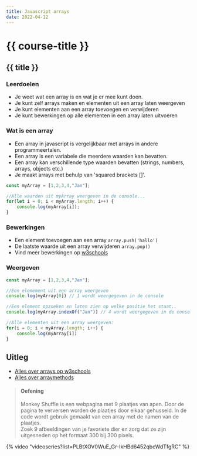 ```yaml
---
title: Javascript arrays
date: 2022-04-12
---
```


# {{ course-title }}

## {{ title }}
### Leerdoelen
* Je weet wat een array is en wat je er mee kunt doen.
* Je kunt zelf arrays maken en elementen uit een array laten weergeven
* Je kunt elementen aan een array toevoegen en verwijderen
* Je kunt bewerkingen op alle elementen in een array laten uitvoeren

### Wat is een array
* Een array in javascript is vergelijkbaar met arrays in andere programmeertalen. 
* Een array is een variabele die meerdere waarden kan bevatten. 
* Een array kan verschillende type waarden bevatten (strings, numbers, arrays, objects etc.)
* Je maakt arrays met behulp van 'squared brackets []'.
```javascript
const myArray = [1,2,3,4,"Jan"];

//Alle waarden uit myArray weergeven in de console...
for(let i = 0; i < myArray.length; i++) {
    console.log(myArray[i]);
}
```
### Bewerkingen
* Een element toevoegen aan een array `array.push('hallo')`
* De laatste waarde uit een array verwijderen `array.pop()`
* Vind meer bewerkingen op [w3schools](https://www.w3schools.com/js/js_array_methods.asp)

### Weergeven
``` javascript
const myArray = [1,2,3,4,"Jan"];

//Een elemement uit een array weergeven
console.log(myArray[0]) // 1 wordt weergegeven in de console

//Een element opzoeken en laten zien op welke positie het staat..
console.log(myArray.indexOf("Jan")) // 4 wordt weergegeven in de console

//Alle elementen uit een array weergeven:
for(i = 0; i < myArray.length; i++) {
    console.log(myArray[i])
}
```

## Uitleg
* [Alles over arrays op w3schools](https://www.w3schools.com/js/js_arrays.asp)
* [Alles over arraymethods](https://developer.mozilla.org/en-US/docs/Web/JavaScript/Reference/Global_Objects/Array)

> #### Oefening
> Monkey Shuffle is een webpagina met 9 plaatjes van apen. Door de pagina te verversen worden de plaatjes door elkaar gehusseld. In de code wordt gebruik gemaakt van een array met de namen van de plaatjes.  
> Zoek 9 afbeeldingen van je favoriete dier en zorg dat ze zijn uitgesneden op het formaat 300 bij 300 pixels.

{% video "videoseries?list=PLBtXOV0WuE_Gr-IkHBd6452qbcWdTfgRC" %}

